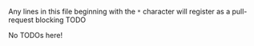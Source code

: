 Any lines in this file beginning with the `*` character 
	will register as a pull-request blocking TODO

No TODOs here!
